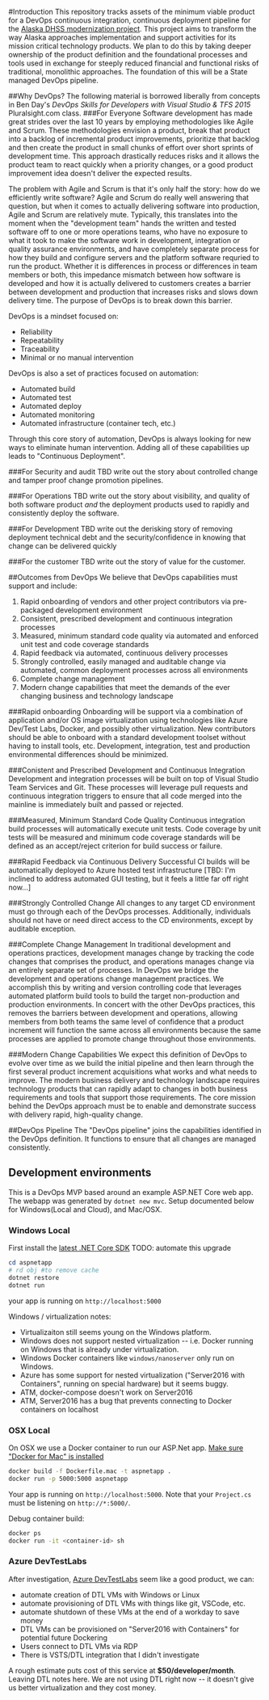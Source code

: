 #Introduction 
This repository tracks assets of the minimum viable product for a DevOps continuous integration, continuous deployment pipeline for the [Alaska DHSS modernization project](https://github.com/18F/acq-alaska-dhss-modernization).  This project aims to transform the way Alaska approaches implementation and support activities for its mission critical technology products.  We plan to do this by taking deeper ownership of the product definition and the foundational processes and tools used in exchange for steeply reduced financial and functional risks of traditional, monolithic approaches.  The foundation of this will be a State managed DevOps pipeline.

##Why DevOps?
The following material is borrowed liberally from concepts in Ben Day's _DevOps Skills for Developers with Visual Studio & TFS 2015_ Pluralsight.com class.
###For Everyone
Software development has made great strides over the last 10 years by employing methodologies like Agile and Scrum.  These methodologies envision a product, break that product into a backlog of incremental product improvements, prioritize that backlog and then create the product in small chunks of effort over short sprints of development time.  This approach drastically reduces risks and it allows the product team to react quickly when a priority changes, or a good product improvement idea doesn't deliver the expected results.

The problem with Agile and Scrum is that it's only half the story: how do we efficiently write software?  Agile and Scrum do really well answering that question, but when it comes to actually delivering software into production, Agile and Scrum are relatively mute.  Typically, this translates into the moment when the "development team" hands the written and tested software off to one or more operations teams, who have no exposure to what it took to make the software work in development, integration or quality assurance environments, and have completely separate process for how they build and configure servers and the platform software requried to run the product.  Whether it is differences in process or differences in team members or both, this impedance mismatch between how software is developed and how it is actually delivered to customers creates a barrier between development and production that increases risks and slows down delivery time. The purpose of DevOps is to break down this barrier.

DevOps is a mindset focused on:
- Reliability
- Repeatability
- Traceability
- Minimal or no manual intervention

DevOps is also a set of practices focused on automation:
- Automated build
- Automated test
- Automated deploy
- Automated monitoring
- Automated infrastructure (container tech, etc.)

Through this core story of automation, DevOps is always looking for new ways to eliminate human intervention.  Adding all of these capabilities up leads to "Continuous Deployment".

###For Security and audit
TBD write out the story about controlled change and tamper proof change promotion pipelines.

###For Operations
TBD write out the story about visibility, and quality of both software product *and* the deployment products used to rapidly and consistently deploy the software.

###For Development
TBD write out the derisking story of removing deployment technical debt and the security/confidence in knowing that change can be delivered quickly 

###For the customer
TBD write out the story of value for the customer.

##Outcomes from DevOps
We believe that DevOps capabilities must support and include:
1.  Rapid onboarding of vendors and other project contributors via pre-packaged development environment
2.  Consistent, prescribed development and continuous integration processes
3.  Measured, minimum standard code quality via automated and enforced unit test and code coverage standards
4.  Rapid feedback via automated, continuous delivery processes
5.  Strongly controlled, easily managed and auditable change via automated, common deployment processes across all environments
6.  Complete change management 
7.  Modern change capabilities that meet the demands of the ever changing business and technology landscape 

###Rapid onboarding
Onboarding will be support via a combination of application and/or OS image virtualization using technologies like Azure Dev/Test Labs, Docker, and possibly other virtualization.  New contributors should be able to onboard with a standard development toolset without having to install tools, etc.  Development, integration, test and production environmental differences should be minimized.

###Conistent and Prescribed Development and Continuous Integration
Development and integration processes will be built on top of Visual Studio Team Services and Git.  These processes will leverage pull requests and continuous integration triggers to ensure that all code merged into the mainline is immediately built and passed or rejected.

###Measured, Minimum Standard Code Quality
Continuous integration build processes will automatically execute unit tests.  Code coverage by unit tests will be measured and minimum code coverage standards will be defined as an accept/reject criterion for build success or failure.

###Rapid Feedback via Continuous Delivery
Successful CI builds will be automatically deployed to Azure hosted test infrastructure [TBD: I'm inclined to address automated GUI testing, but it feels a little far off right now...]

###Strongly Controlled Change
All changes to any target CD environment must go through each of the DevOps processes.  Additionally, individuals should not have or need direct access to the CD environments, except by auditable exception.

###Complete Change Management
In traditional development and operations practices, development manages change by tracking the code changes that comprises the product, and operations manages change via an entirely separate set of processes.  In DevOps we bridge the development and operations change management practices.  We accomplish this by writing and version controlling code that leverages automated platform build tools to build the target non-production and production environments.  In concert with the other DevOps practices, this removes the barriers between development and operations, allowing members from both teams the same level of confidence that a product increment will function the same across all environments because the same processes are applied to promote change throughout those environments.

###Modern Change Capabilities
We expect this definition of DevOps to evolve over time as we build the initial pipeline and then learn through the first several product increment acquisitions what works and what needs to improve.  The modern business delivery and technology landscape requires technology products that can rapidly adapt to changes in both business requirements and tools that support those requirements.  The core mission behind the DevOps approach must be to enable and demonstrate success with delivery rapid, high-quality change.

##DevOps Pipeline
The "DevOps pipeline" joins the capabilities identified in the DevOps definition.  It functions to ensure that all changes are managed consistently.

## Development environments
This is a DevOps MVP based around an example ASP.NET Core web app. The webapp was generated by `dotnet new mvc`.  Setup documented below for Windows(Local and Cloud), and Mac/OSX.

### Windows Local 
First install the [latest .NET Core SDK](https://www.microsoft.com/net/core#windowscmd) TODO: automate this upgrade

```ps1
cd aspnetapp
# rd obj #to remove cache
dotnet restore
dotnet run
```

your app is running on `http://localhost:5000`

Windows / virtualization notes:
- Virtualizaiton still seems young on the Windows platform.
- Windows does not support nested virtualization -- i.e. Docker running on Windows that is already under virtualization.
- Windows Docker containers like `windows/nanoserver` only run on Windows.
- Azure has some support for nested virtualization ("Server2016 with Containers", running on special hardware) but it seems buggy.
- ATM, docker-compose doesn't work on Server2016
- ATM, Server2016 has a bug that prevents connecting to Docker containers on localhost

### OSX Local
On OSX we use a Docker container to run our ASP.Net app.  [Make sure "Docker for Mac" is installed](https://docs.docker.com/docker-for-mac/install/#download-docker-for-mac)

```sh
docker build -f Dockerfile.mac -t aspnetapp .
docker run -p 5000:5000 aspnetapp
```

Your app is running on `http://localhost:5000`.  Note that your `Project.cs` must be listening on `http://*:5000/`. 

Debug container build:
```sh
docker ps
docker run -it <container-id> sh
```

### Azure DevTestLabs
After investigation, [Azure DevTestLabs](https://azure.microsoft.com/en-us/services/devtest-lab/) seem like a good product, we can:
- automate creation of DTL VMs with Windows or Linux
- automate provisioning of DTL VMs with things like git, VSCode, etc.
- automate shutdown of these VMs at the end of a workday to save money
- DTL VMs can be provisioned on "Server2016 with Containers" for potential future Dockering
- Users connect to DTL VMs via RDP
- There is VSTS/DTL integration that I didn't investigate

A rough estimate puts cost of this service at **$50/developer/month**.
Leaving DTL notes here. We are not using DTL right now -- it doesn't give us better virtualization and they cost money.